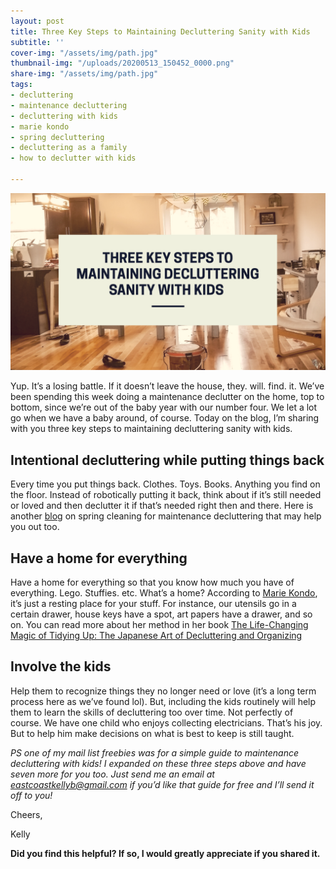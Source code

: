 ```yaml
---
layout: post
title: Three Key Steps to Maintaining Decluttering Sanity with Kids
subtitle: ''
cover-img: "/assets/img/path.jpg"
thumbnail-img: "/uploads/20200513_150452_0000.png"
share-img: "/assets/img/path.jpg"
tags:
- decluttering
- maintenance decluttering
- decluttering with kids
- marie kondo
- spring decluttering
- decluttering as a family
- how to declutter with kids

---
```

![A picture of my dining room with mess on the floor.](/uploads/20200513_150452_0000.png "mess")

Yup. It’s a losing battle. If it doesn’t leave the house, they. will. find. it. We’ve been spending this week doing a maintenance declutter on the home, top to bottom, since we’re out of the baby year with our number four. We let a lot go when we have a baby around, of course. Today on the blog, I’m sharing with you three key steps to maintaining decluttering sanity with kids.

## Intentional decluttering while putting things back

Every time you put things back. Clothes. Toys. Books. Anything you find on the floor. Instead of robotically putting it back, think about if it’s still needed or loved and then declutter it if that’s needed right then and there. Here is another [blog](https://zen.homezada.com/2015/04/20/spring-maintenance-tips-guide-to-decluttering-the-home/) on spring cleaning for maintenance decluttering that may help you out too.

## Have a home for everything

Have a home for everything so that you know how much you have of everything. Lego. Stuffies. etc. What’s a home? According to [Marie Kondo](https://www.goodhousekeeping.com/home/organizing/a25846191/what-is-the-konmari-method/), it’s just a resting place for your stuff. For instance, our utensils go in a certain drawer, house keys have a spot, art papers have a drawer, and so on. You can read more about her method in her book [The Life-Changing Magic of Tidying Up: The Japanese Art of Decluttering and Organizing](https://amzn.to/31alsJK)

## Involve the kids

Help them to recognize things they no longer need or love (it’s a long term process here as we’ve found lol). But, including the kids routinely will help them to learn the skills of decluttering too over time. Not perfectly of course. We have one child who enjoys collecting electricians. That’s his joy. But to help him make decisions on what is best to keep is still taught.

_PS one of my mail list freebies was for a simple guide to maintenance decluttering with kids! I expanded on these three steps above and have seven more for you too. Just send me an email at eastcoastkellyb@gmail.com if you’d like that guide for free and I’ll send it off to you!_

Cheers,

Kelly

**Did you find this helpful? If so, I would greatly appreciate if you shared it.**